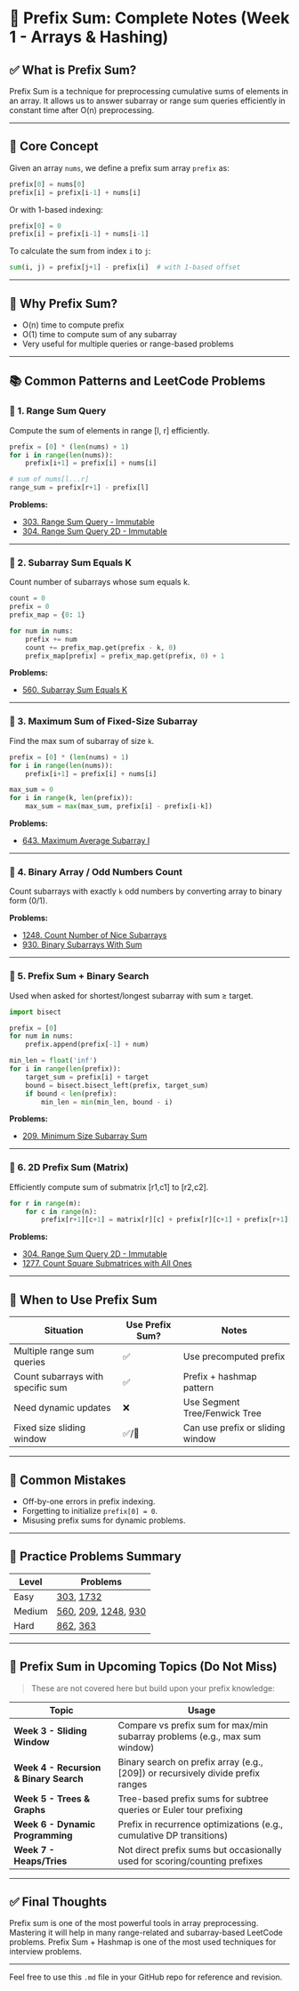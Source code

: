 # 📘 Prefix Sum: Complete Notes (Week 1 - Arrays & Hashing)

## ✅ What is Prefix Sum?

Prefix Sum is a technique for preprocessing cumulative sums of elements in an array. It allows us to answer subarray or range sum queries efficiently in constant time after O(n) preprocessing.

---

## 🔢 Core Concept

Given an array `nums`, we define a prefix sum array `prefix` as:

```python
prefix[0] = nums[0]
prefix[i] = prefix[i-1] + nums[i]
```

Or with 1-based indexing:

```python
prefix[0] = 0
prefix[i] = prefix[i-1] + nums[i-1]
```

To calculate the sum from index `i` to `j`:

```python
sum(i, j) = prefix[j+1] - prefix[i]  # with 1-based offset
```

---

## 🧠 Why Prefix Sum?

* O(n) time to compute prefix
* O(1) time to compute sum of any subarray
* Very useful for multiple queries or range-based problems

---

## 📚 Common Patterns and LeetCode Problems

### 🔹 1. Range Sum Query

Compute the sum of elements in range \[l, r] efficiently.

```python
prefix = [0] * (len(nums) + 1)
for i in range(len(nums)):
    prefix[i+1] = prefix[i] + nums[i]

# sum of nums[l...r]
range_sum = prefix[r+1] - prefix[l]
```

**Problems:**

* [303. Range Sum Query - Immutable](https://leetcode.com/problems/range-sum-query-immutable/)
* [304. Range Sum Query 2D - Immutable](https://leetcode.com/problems/range-sum-query-2d-immutable/)

---

### 🔹 2. Subarray Sum Equals K

Count number of subarrays whose sum equals k.

```python
count = 0
prefix = 0
prefix_map = {0: 1}

for num in nums:
    prefix += num
    count += prefix_map.get(prefix - k, 0)
    prefix_map[prefix] = prefix_map.get(prefix, 0) + 1
```

**Problems:**

* [560. Subarray Sum Equals K](https://leetcode.com/problems/subarray-sum-equals-k/)

---

### 🔹 3. Maximum Sum of Fixed-Size Subarray

Find the max sum of subarray of size `k`.

```python
prefix = [0] * (len(nums) + 1)
for i in range(len(nums)):
    prefix[i+1] = prefix[i] + nums[i]

max_sum = 0
for i in range(k, len(prefix)):
    max_sum = max(max_sum, prefix[i] - prefix[i-k])
```

**Problems:**

* [643. Maximum Average Subarray I](https://leetcode.com/problems/maximum-average-subarray-i/)

---

### 🔹 4. Binary Array / Odd Numbers Count

Count subarrays with exactly `k` odd numbers by converting array to binary form (0/1).

**Problems:**

* [1248. Count Number of Nice Subarrays](https://leetcode.com/problems/count-number-of-nice-subarrays/)
* [930. Binary Subarrays With Sum](https://leetcode.com/problems/binary-subarrays-with-sum/)

---

### 🔹 5. Prefix Sum + Binary Search

Used when asked for shortest/longest subarray with sum ≥ target.

```python
import bisect

prefix = [0]
for num in nums:
    prefix.append(prefix[-1] + num)

min_len = float('inf')
for i in range(len(prefix)):
    target_sum = prefix[i] + target
    bound = bisect.bisect_left(prefix, target_sum)
    if bound < len(prefix):
        min_len = min(min_len, bound - i)
```

**Problems:**

* [209. Minimum Size Subarray Sum](https://leetcode.com/problems/minimum-size-subarray-sum/)

---

### 🔹 6. 2D Prefix Sum (Matrix)

Efficiently compute sum of submatrix \[r1,c1] to \[r2,c2].

```python
for r in range(m):
    for c in range(n):
        prefix[r+1][c+1] = matrix[r][c] + prefix[r][c+1] + prefix[r+1][c] - prefix[r][c]
```

**Problems:**

* [304. Range Sum Query 2D - Immutable](https://leetcode.com/problems/range-sum-query-2d-immutable/)
* [1277. Count Square Submatrices with All Ones](https://leetcode.com/problems/count-square-submatrices-with-all-ones/)

---

## 🧠 When to Use Prefix Sum

| Situation                         | Use Prefix Sum? | Notes                            |
| --------------------------------- | --------------- | -------------------------------- |
| Multiple range sum queries        | ✅               | Use precomputed prefix           |
| Count subarrays with specific sum | ✅               | Prefix + hashmap pattern         |
| Need dynamic updates              | ❌               | Use Segment Tree/Fenwick Tree    |
| Fixed size sliding window         | ✅/🔁            | Can use prefix or sliding window |

---

## 🚫 Common Mistakes

* Off-by-one errors in prefix indexing.
* Forgetting to initialize `prefix[0] = 0`.
* Misusing prefix sums for dynamic problems.

---

## 🧪 Practice Problems Summary

| Level  | Problems                                                                                                                                                                                                                                                             |
| ------ | -------------------------------------------------------------------------------------------------------------------------------------------------------------------------------------------------------------------------------------------------------------------- |
| Easy   | [303](https://leetcode.com/problems/range-sum-query-immutable/), [1732](https://leetcode.com/problems/find-the-highest-altitude/)                                                                                                                                    |
| Medium | [560](https://leetcode.com/problems/subarray-sum-equals-k/), [209](https://leetcode.com/problems/minimum-size-subarray-sum/), [1248](https://leetcode.com/problems/count-number-of-nice-subarrays/), [930](https://leetcode.com/problems/binary-subarrays-with-sum/) |
| Hard   | [862](https://leetcode.com/problems/shortest-subarray-with-sum-at-least-k/), [363](https://leetcode.com/problems/max-sum-of-rectangle-no-larger-than-k/)                                                                                                             |

---

## 🧩 Prefix Sum in Upcoming Topics (Do Not Miss)

> These are not covered here but build upon your prefix knowledge:

| Topic                                  | Usage                                                                            |
| -------------------------------------- | -------------------------------------------------------------------------------- |
| **Week 3 - Sliding Window**            | Compare vs prefix sum for max/min subarray problems (e.g., max sum window)       |
| **Week 4 - Recursion & Binary Search** | Binary search on prefix array (e.g., \[209]) or recursively divide prefix ranges |
| **Week 5 - Trees & Graphs**            | Tree-based prefix sums for subtree queries or Euler tour prefixing               |
| **Week 6 - Dynamic Programming**       | Prefix in recurrence optimizations (e.g., cumulative DP transitions)             |
| **Week 7 - Heaps/Tries**               | Not direct prefix sums but occasionally used for scoring/counting prefixes       |

---

## ✅ Final Thoughts

Prefix sum is one of the most powerful tools in array preprocessing. Mastering it will help in many range-related and subarray-based LeetCode problems. Prefix Sum + Hashmap is one of the most used techniques for interview problems.

---

Feel free to use this `.md` file in your GitHub repo for reference and revision.

